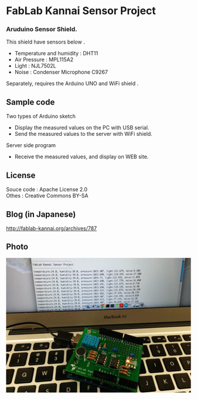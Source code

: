 FabLab Kannai Sensor Project
======

### Aruduino Sensor Shield.
This shield have sensors below .<br>
- Temperature and humidity : DHT11<br>
- Air Pressure : MPL115A2<br>
- Light : NJL7502L<br>
- Noise : Condenser Microphone C9267<br>

Separately, requires the Arduino UNO and WiFi shield .<br>

## Sample code
Two types of Arduino sketch 
- Display the measured values on the PC with USB serial.
- Send the measured values to the server with WiFi shield.

Server side program
- Receive the measured values, and display on WEB site.

## License
Souce code : Apache License 2.0<br>
Othes :  Creative Commons BY-SA

## Blog (in Japanese)
http://fablab-kannai.org/archives/787

## Photo
![photo](https://raw.githubusercontent.com/FabLabKannai/sensor/master/docs/sensor_shield_with_pc.png)
